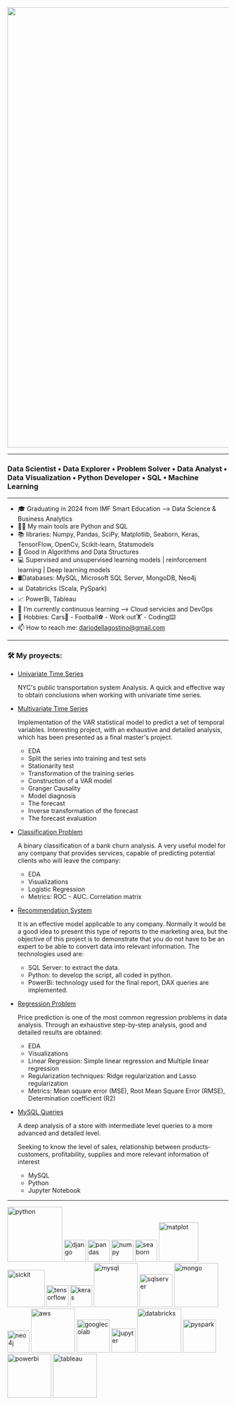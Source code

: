 
<img src="https://github.com/user-attachments/assets/d90da905-c229-48e9-8ca1-a993088b1ada" width="1000"/>

-------------------------------------------------------------------------------------
<h3>Data Scientist • Data Explorer • Problem Solver • Data Analyst • Data Visualization • Python Developer • SQL • Machine Learning </h3>

 
-------------------------------------------------------------------------------------
  


- 🎓 Graduating in 2024 from IMF Smart Education --> Data Science & Business Analytics
- 👨‍💻 My main tools are Python and SQL 
- 📚 libraries: Numpy, Pandas, SciPy, Matplotlib, Seaborn, Keras, TensorFlow, OpenCv, Scikit-learn, Statsmodels
- 📐 Good in Algorithms and Data Structures
- 💻 Supervised and unsupervised learning models | reinforcement learning | Deep learning models
- 🛢Databases: MySQL, Microsoft SQL Server, MongoDB, Neo4j
- 📊 Databricks (Scala, PySpark)
- 📈 PowerBi, Tableau 
- 🌱 I’m currently continuous learning --> Cloud servicies and DevOps
- 📌 Hobbies: Cars🚗 - Football⚽️ - Work out🏋️ - Coding⌨️
- 📫 How to reach me: dariodellagostino@gmail.com 


-------------------------------------------------------------------------------------

<h3>🛠️ My proyects:</h3>

-   [Univariate Time Series](https://github.com/DarioDell/Univariate_time_series.git)
   
     NYC's public transportation system Analysis. A quick and effective way to obtain conclusions when working with univariate time series.



-   [Multivariate Time Series](https://github.com/DarioDell/Multivariate_time_series)

    Implementation of the VAR statistical model to predict a set of temporal variables. Interesting project, with an exhaustive and detailed analysis,
    which has been presented as a final master's project.
  
     - EDA
     - Split the series into training and test sets
     - Stationarity test
     - Transformation of the training series
     - Construction of a VAR model 
     - Granger Causality
     - Model diagnosis
     - The forecast 
     - Inverse transformation of the forecast
     - The forecast evaluation
       


- [Classification Problem](https://github.com/DarioDell/Binary_classification_problem)

   A binary classification of a bank churn analysis. A very useful model for any company that provides services, capable of predicting potential clients who will leave the 
   company:
     - EDA
     - Visualizations
     - Logistic Regression
     - Metrics: ROC - AUC. Correlation matrix

- [Recommendation System](https://github.com/DarioDell/Recommendation_system)

  It is an effective model applicable to any company. Normally it would be a good idea to present this type of reports to the marketing area, but the objective of this 
  project is to demonstrate that you do not have to be an expert to be able to convert data into 
  relevant information. The technologies used are:
     - SQL Server: to extract the data.
     - Python: to develop the script, all coded in python.
     - PowerBi: technology used for the final report, DAX queries are implemented.
 
 - [Regression Problem](https://github.com/DarioDell/Regression_problem)

   Price prediction is one of the most common regression problems in data analysis. Through an exhaustive step-by-step analysis, good and detailed results are obtained:

     - EDA
     - Visualizations
     - Linear Regression: Simple linear regression and Multiple linear regression
     - Regularization techniques: Ridge regularization and Lasso regularization
     - Metrics: Mean square error (MSE), Root Mean Square Error (RMSE), Determination coefficient (R2)
  
 - [MySQL Queries](https://github.com/DarioDell/MySQL_commerce)
   
   A deep analysis of a store with intermediate level queries to a more advanced and detailed level.

   Seeking to know the level of sales, relationship between products-customers, profitability, supplies and more relevant information of interest

   - MySQL
   - Python
   - Jupyter Notebook
-------------------------------------------------------------------------------------

<img src="https://github.com/user-attachments/assets/850a8ee4-6f2b-458a-8c19-e1f0ca256f53" alt="python" width="125"/>
<img src="https://github.com/user-attachments/assets/49f74d5d-e74a-4bb5-b17e-de50360d8151" alt="django" width="50"/>
<img src="https://github.com/user-attachments/assets/97baab02-c2e5-47dc-8aee-ebaf0e1911b2" alt="pandas" width="50"/>
<img src="https://github.com/user-attachments/assets/b46353bf-acb7-4ebe-9ad3-5d05b1a8a130" alt="numpy" width="50"/>
<img src="https://github.com/user-attachments/assets/bea152f8-fa0f-4fa1-bb79-19749b5884bf" alt="seaborn" width="50"/>
<img src="https://github.com/user-attachments/assets/927ac807-2054-4957-b719-ba57e3cbf3dc" alt="matplot" width="90"/>
<img src="https://github.com/user-attachments/assets/3b5ce7ac-98a2-4180-9173-7ff19e5cbcce" alt="sickit" width="85"/>
<img src="https://github.com/user-attachments/assets/477d46a4-6201-4763-a2d7-68c51e661988" alt="tensorflow" width="50"/>
<img src="https://github.com/user-attachments/assets/7d70c75f-266a-4abc-81c8-704e402a95c1" alt="keras" width="50"/>

<img src="https://github.com/user-attachments/assets/9458c3fc-1aee-4762-bc26-b54d44d6e317" alt="mysql" width="100"/>
<img src="https://github.com/user-attachments/assets/990492bc-1d51-44a3-8535-bfa3a54871ff" alt="sqlserver" width="75"/>
<img src="https://github.com/user-attachments/assets/39510ae0-4218-44b3-9a9c-2a128f966cd7" alt="mongo" width="100"/>
<img src="https://github.com/user-attachments/assets/c1f82832-0dff-4358-a3ad-290e166d07e6" alt="neo4j" width="50"/>
<img src="https://github.com/user-attachments/assets/609f2177-9c7e-4586-9992-5b9e2d60ce16" alt="aws" width="100"/>

<img src="https://github.com/user-attachments/assets/dc9c6d34-b69d-4fa9-9f79-a38e9b10d1ec" alt="googlecolab" width="75"/>
<img src="https://github.com/user-attachments/assets/af712f05-086c-40f2-bcec-823c06cbf8cd" alt="jupyter" width="55"/>
<img src="https://github.com/user-attachments/assets/32370b69-d574-4586-8b9d-7c98fd39bb28" alt="databricks" width="100"/>
<img src="https://github.com/user-attachments/assets/c18d0c34-ac9c-45e3-9850-08cc83b7c90f" alt="pyspark" width="75"/>


<img src="https://github.com/user-attachments/assets/31aafaac-dad8-45a6-a2e9-51e263185fb6" alt="powerbi" width="100"/>
<img src="https://github.com/user-attachments/assets/89890dd8-689e-4d62-b2dd-5d1de4bc93c4" alt="tableau" width="100"/>









